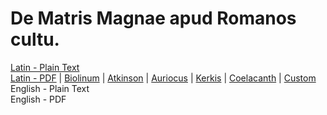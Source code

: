# De Matris Magnae apud Romanos cultu.

[Latin - Plain Text](full-text-latin.md)  
[Latin - PDF](https://cdn.solaranamnesis.com/Goehler/goehler_matris_magnae_1886_latin.pdf) | [Biolinum](https://cdn.solaranamnesis.com/Goehler/goehler_matris_magnae_1886_latin_biolinum.pdf) | [Atkinson](https://cdn.solaranamnesis.com/Goehler/goehler_matris_magnae_1886_latin_atkinson.pdf) | [Auriocus](https://cdn.solaranamnesis.com/Goehler/goehler_matris_magnae_1886_latin_aurical.pdf) | [Kerkis](https://cdn.solaranamnesis.com/Goehler/goehler_matris_magnae_1886_latin_kerkis.pdf) | [Coelacanth](https://cdn.solaranamnesis.com/Goehler/goehler_matris_magnae_1886_latin_coelacanth.pdf) | [Custom](https://cdn.solaranamnesis.com/Goehler/goehler_matris_magnae_1886_latin_custom.pdf)  
English - Plain Text  
English - PDF  
